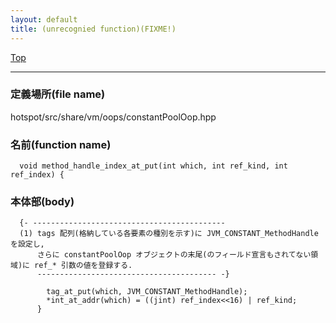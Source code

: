 ```yaml
---
layout: default
title: (unrecognied function)(FIXME!)
---
```

[Top](../index.html)

--- 
### 定義場所(file name)
hotspot/src/share/vm/oops/constantPoolOop.hpp

### 名前(function name)
```
  void method_handle_index_at_put(int which, int ref_kind, int ref_index) {
```

### 本体部(body)
```
  {- -------------------------------------------
  (1) tags 配列(格納している各要素の種別を示す)に JVM_CONSTANT_MethodHandle を設定し, 
      さらに constantPoolOop オブジェクトの末尾(のフィールド宣言もされてない領域)に ref_* 引数の値を登録する.
      ---------------------------------------- -}

	    tag_at_put(which, JVM_CONSTANT_MethodHandle);
	    *int_at_addr(which) = ((jint) ref_index<<16) | ref_kind;
	  }
	
```


